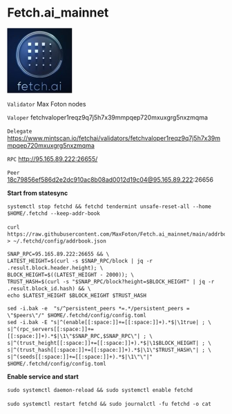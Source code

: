 # Fetch.ai_mainnet
![ALT-logo](https://raw.githubusercontent.com/MaxFoton/Fetch.ai_mainnet/main/Fetch.png)

`Validator` Max Foton nodes

`Valoper` fetchvaloper1reqz9q7j5h7x39mmpqep720mxuxgrg5nxzmqma

`Delegate` https://www.mintscan.io/fetchai/validators/fetchvaloper1reqz9q7j5h7x39mmpqep720mxuxgrg5nxzmqma

`RPC` http://95.165.89.222:26655/

`Peer` 18c79856ef586d2e2dc910ac8b08ad0012d19c04@95.165.89.222:26656

**Start from statesync**

```
systemctl stop fetchd && fetchd tendermint unsafe-reset-all --home $HOME/.fetchd --keep-addr-book

curl https://raw.githubusercontent.com/MaxFoton/Fetch.ai_mainnet/main/addrbook.json > ~/.fetchd/config/addrbook.json
```

```
SNAP_RPC=95.165.89.222:26655 && \
LATEST_HEIGHT=$(curl -s $SNAP_RPC/block | jq -r .result.block.header.height); \
BLOCK_HEIGHT=$((LATEST_HEIGHT - 2000)); \
TRUST_HASH=$(curl -s "$SNAP_RPC/block?height=$BLOCK_HEIGHT" | jq -r .result.block_id.hash) && \
echo $LATEST_HEIGHT $BLOCK_HEIGHT $TRUST_HASH
```

```
sed -i.bak -e  "s/^persistent_peers *=.*/persistent_peers = \"$peers\"/" $HOME/.fetchd/config/config.toml
sed -i.bak -E "s|^(enable[[:space:]]+=[[:space:]]+).*$|\1true| ; \
s|^(rpc_servers[[:space:]]+=[[:space:]]+).*$|\1\"$SNAP_RPC,$SNAP_RPC\"| ; \
s|^(trust_height[[:space:]]+=[[:space:]]+).*$|\1$BLOCK_HEIGHT| ; \
s|^(trust_hash[[:space:]]+=[[:space:]]+).*$|\1\"$TRUST_HASH\"| ; \
s|^(seeds[[:space:]]+=[[:space:]]+).*$|\1\"\"|" $HOME/.fetchd/config/config.toml
```

**Enable service and start**

```
sudo systemctl daemon-reload && sudo systemctl enable fetchd

sudo systemctl restart fetchd && sudo journalctl -fu fetchd -o cat
```

